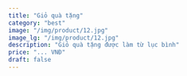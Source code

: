 ```yaml
---
title: "Giỏ quà tặng"
category: "best" 
image: "/img/product/12.jpg"
image_lg: "/img/product/12.jpg"
description: "Giỏ quà tặng được làm từ lục bình"
price: "... VNĐ"
draft: false
---
```


